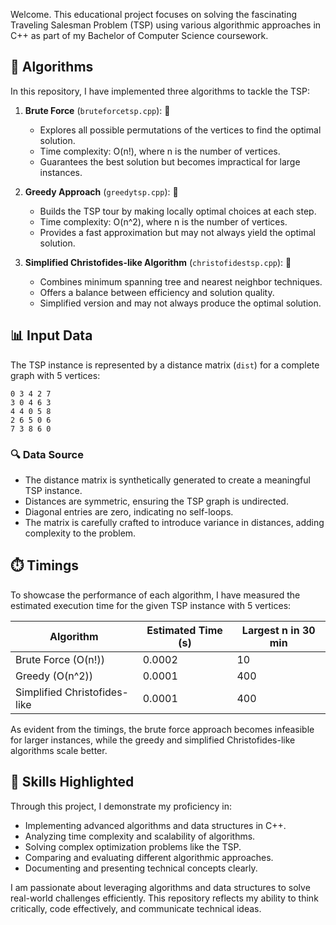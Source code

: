 Welcome. This educational project focuses on solving the fascinating Traveling Salesman Problem (TSP) using various algorithmic approaches in C++ as part of my Bachelor of Computer Science coursework.

## 🚀 Algorithms

In this repository, I have implemented three algorithms to tackle the TSP:

1. **Brute Force** (`bruteforcetsp.cpp`): 💪
   - Explores all possible permutations of the vertices to find the optimal solution.
   - Time complexity: O(n!), where n is the number of vertices.
   - Guarantees the best solution but becomes impractical for large instances.

2. **Greedy Approach** (`greedytsp.cpp`): 🧩
   - Builds the TSP tour by making locally optimal choices at each step.
   - Time complexity: O(n^2), where n is the number of vertices.
   - Provides a fast approximation but may not always yield the optimal solution.

3. **Simplified Christofides-like Algorithm** (`christofidestsp.cpp`): 🌿
   - Combines minimum spanning tree and nearest neighbor techniques.
   - Offers a balance between efficiency and solution quality.
   - Simplified version and may not always produce the optimal solution.
  
## 📊 Input Data

The TSP instance is represented by a distance matrix (`dist`) for a complete graph with 5 vertices:

```
0 3 4 2 7
3 0 4 6 3
4 4 0 5 8
2 6 5 0 6
7 3 8 6 0
```

### 🔍 Data Source

- The distance matrix is synthetically generated to create a meaningful TSP instance.
- Distances are symmetric, ensuring the TSP graph is undirected.
- Diagonal entries are zero, indicating no self-loops.
- The matrix is carefully crafted to introduce variance in distances, adding complexity to the problem.

## ⏱️ Timings

To showcase the performance of each algorithm, I have measured the estimated execution time for the given TSP instance with 5 vertices:

| Algorithm           | Estimated Time (s) | Largest n in 30 min |
|---------------------|--------------------|--------------------|
| Brute Force (O(n!)) | 0.0002             | 10                 |
| Greedy (O(n^2))     | 0.0001             | 400                |
| Simplified Christofides-like | 0.0001   | 400                |

As evident from the timings, the brute force approach becomes infeasible for larger instances, while the greedy and simplified Christofides-like algorithms scale better.

## 🌟 Skills Highlighted

Through this project, I demonstrate my proficiency in:

- Implementing advanced algorithms and data structures in C++. 
- Analyzing time complexity and scalability of algorithms. 
- Solving complex optimization problems like the TSP. 
- Comparing and evaluating different algorithmic approaches. 
- Documenting and presenting technical concepts clearly. 

I am passionate about leveraging algorithms and data structures to solve real-world challenges efficiently. This repository reflects my ability to think critically, code effectively, and communicate technical ideas. 
